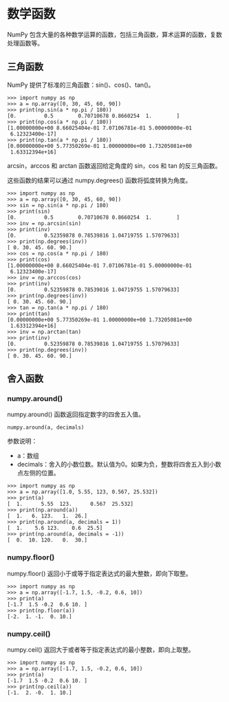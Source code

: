 # 数学函数

NumPy 包含大量的各种数学运算的函数，包括三角函数，算术运算的函数，复数处理函数等。

## 三角函数

NumPy 提供了标准的三角函数：sin()、cos()、tan()。

```
>>> import numpy as np
>>> a = np.array([0, 30, 45, 60, 90])
>>> print(np.sin(a * np.pi / 180))
[0.         0.5        0.70710678 0.8660254  1.        ]
>>> print(np.cos(a * np.pi / 180))
[1.00000000e+00 8.66025404e-01 7.07106781e-01 5.00000000e-01
 6.12323400e-17]
>>> print(np.tan(a * np.pi / 180))
[0.00000000e+00 5.77350269e-01 1.00000000e+00 1.73205081e+00
 1.63312394e+16]
```

arcsin，arccos 和 arctan 函数返回给定角度的 sin，cos 和 tan 的反三角函数。

这些函数的结果可以通过 numpy.degrees() 函数将弧度转换为角度。

```
>>> import numpy as np
>>> a = np.array([0, 30, 45, 60, 90])
>>> sin = np.sin(a * np.pi / 180)
>>> print(sin)
[0.         0.5        0.70710678 0.8660254  1.        ]
>>> inv = np.arcsin(sin)
>>> print(inv)
[0.         0.52359878 0.78539816 1.04719755 1.57079633]
>>> print(np.degrees(inv))
[ 0. 30. 45. 60. 90.]
>>> cos = np.cos(a * np.pi / 180)
>>> print(cos)
[1.00000000e+00 8.66025404e-01 7.07106781e-01 5.00000000e-01
 6.12323400e-17]
>>> inv = np.arccos(cos)
>>> print(inv)
[0.         0.52359878 0.78539816 1.04719755 1.57079633]
>>> print(np.degrees(inv))
[ 0. 30. 45. 60. 90.]
>>> tan = np.tan(a * np.pi / 180)
>>> print(tan)
[0.00000000e+00 5.77350269e-01 1.00000000e+00 1.73205081e+00
 1.63312394e+16]
>>> inv = np.arctan(tan)
>>> print(inv)
[0.         0.52359878 0.78539816 1.04719755 1.57079633]
>>> print(np.degrees(inv))
[ 0. 30. 45. 60. 90.]
```

## 舍入函数

### numpy.around()

numpy.around() 函数返回指定数字的四舍五入值。

```
numpy.around(a, decimals)
```

参数说明：

* a：数组
* decimals：舍入的小数位数。默认值为0。如果为负，整数将四舍五入到小数点左侧的位置。

```
>>> import numpy as np
>>> a = np.array([1.0, 5.55, 123, 0.567, 25.532])
>>> print(a)
[  1.      5.55  123.      0.567  25.532]
>>> print(np.around(a))
[  1.   6. 123.   1.  26.]
>>> print(np.around(a, decimals = 1))
[  1.    5.6 123.    0.6  25.5]
>>> print(np.around(a, decimals = -1))
[  0.  10. 120.   0.  30.]
```

### numpy.floor()

numpy.floor() 返回小于或等于指定表达式的最大整数，即向下取整。

```
>>> import numpy as np
>>> a = np.array([-1.7, 1.5, -0.2, 0.6, 10])
>>> print(a)
[-1.7  1.5 -0.2  0.6 10. ]
>>> print(np.floor(a))
[-2.  1. -1.  0. 10.]
```

### numpy.ceil()

numpy.ceil() 返回大于或者等于指定表达式的最小整数，即向上取整。

```
>>> import numpy as np
>>> a = np.array([-1.7, 1.5, -0.2, 0.6, 10])
>>> print(a)
[-1.7  1.5 -0.2  0.6 10. ]
>>> print(np.ceil(a))
[-1.  2. -0.  1. 10.]
```
